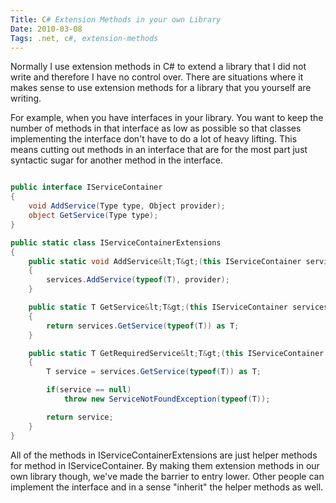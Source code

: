 ```yaml
---
Title: C# Extension Methods in your own Library
Date: 2010-03-08
Tags: .net, c#, extension-methods 
---
```


Normally I use extension methods in C# to extend a library that I did not write and therefore I have no control over. There are situations where it makes sense to use extension methods for a library that you yourself are writing.

For example, when you have interfaces in your library. You want to keep the number of methods in that interface as low as possible so that classes implementing the interface don't have to do a lot of heavy lifting. This means cutting out methods in an interface that are for the most part just syntactic sugar for another method in the interface.

```c#

public interface IServiceContainer
{
    void AddService(Type type, Object provider);
    object GetService(Type type);
}

public static class IServiceContainerExtensions
{
    public static void AddService&lt;T&gt;(this IServiceContainer services, object provider)
    {
        services.AddService(typeof(T), provider);
    }

    public static T GetService&lt;T&gt;(this IServiceContainer services) where T : class
    {
        return services.GetService(typeof(T)) as T;
    }

    public static T GetRequiredService&lt;T&gt;(this IServiceContainer services) where T : class
    {
        T service = services.GetService(typeof(T)) as T;

        if(service == null)
            throw new ServiceNotFoundException(typeof(T));

        return service;
    }
}

```

All of the methods in IServiceContainerExtensions are just helper methods for method in IServiceContainer. By making them extension methods in our own library though, we've made the barrier to entry lower. Other people can implement the interface and in a sense "inherit" the helper methods as well.
